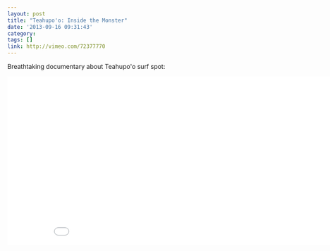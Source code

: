 ```yaml
---
layout: post
title: "Teahupo'o: Inside the Monster"
date: '2013-09-16 09:31:43'
category: 
tags: []
link: http://vimeo.com/72377770
---
```


Breathtaking documentary about Teahupo'o surf spot:

<div class="video-wrapper" style="width:900px"><div class="video">
<iframe src="//player.vimeo.com/video/72377770" width="900" height="384" frameborder="0" webkitallowfullscreen mozallowfullscreen allowfullscreen></iframe>
</div></div>